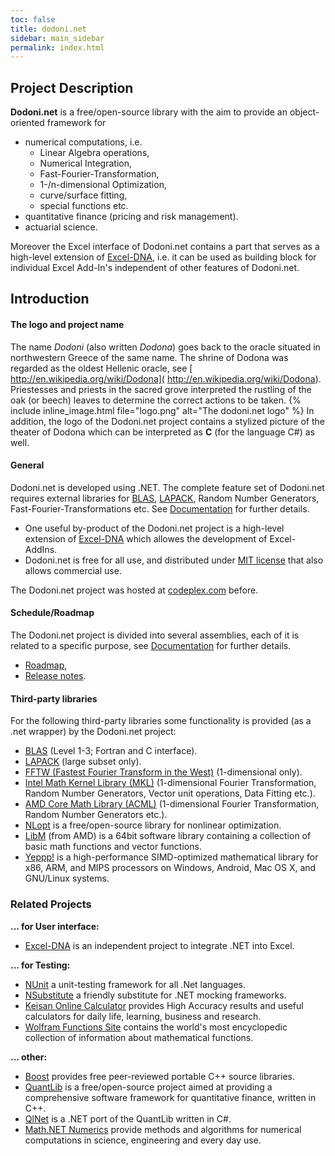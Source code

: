```yaml
---
toc: false
title: dodoni.net
sidebar: main_sidebar
permalink: index.html
---
```

## Project Description
**Dodoni.net** is a free/open-source library with the aim to provide an object-oriented framework for 
* numerical computations, i.e. 
     * Linear Algebra operations, 
     * Numerical Integration, 
     * Fast-Fourier-Transformation, 
     * 1-/n-dimensional Optimization, 
     * curve/surface fitting, 
     * special functions etc. 
* quantitative finance (pricing and risk management).
* actuarial science.

Moreover the Excel interface of Dodoni.net contains a part that serves as a high-level extension of [Excel-DNA](https://excel-dna.net), 
i.e. it can be used as building block for individual Excel Add-In's independent of other features of Dodoni.net.

## Introduction
#### The logo and project name
The name _Dodoni_ (also written _Dodona_) goes back to the oracle situated in northwestern Greece of the same name. The shrine of Dodona was regarded as the oldest Hellenic oracle, see [ http://en.wikipedia.org/wiki/Dodona]( http://en.wikipedia.org/wiki/Dodona). 
Priestesses and priests in the sacred grove interpreted the rustling of the oak (or beech) leaves to determine the correct actions to be taken. {% include inline_image.html file="logo.png" alt="The dodoni.net logo" %}
In addition, the logo of the Dodoni.net project contains a stylized picture of the theater of Dodona 
which can be interpreted as **C** (for the language C#) as well.


#### General
Dodoni.net is developed using .NET. The complete feature set of Dodoni.net requires external libraries for 
[BLAS](http://www.netlib.org/blas/), [LAPACK](http://www.netlib.org/lapack/), Random Number Generators, 
Fast-Fourier-Transformations etc. See [Documentation](Documentation) for further details.

* One useful by-product of the Dodoni.net project is a high-level extension of [Excel-DNA](https://excel-dna.net) which allowes 
the development of Excel-AddIns. 
* Dodoni.net is free for all use, and distributed under [MIT license](https://github.com/dodoni/dodoni.net/LICENSE.md) that also allows commercial use.

The Dodoni.net project was hosted at [codeplex.com](https://archive.codeplex.com/?p=dodoni) before.


#### Schedule/Roadmap
The Dodoni.net project is divided into several assemblies, each of it is related to a specific purpose, see 
[Documentation](Documentation) for further details. 
* [Roadmap](Roadmap.md),
* [Release notes](https://github.com/dodoni/dodoni.net/ReleaseNotes.md).

#### Third-party libraries
For the following third-party libraries some functionality is provided (as a .net wrapper) by the Dodoni.net project:
* [BLAS](http://www.netlib.org/blas/)  (Level 1-3; Fortran and C interface).
* [LAPACK](http://www.netlib.org/lapack/)  (large subset only).
* [FFTW (Fastest Fourier Transform in the West)](http://www.fftw.org/)  (1-dimensional only).
* [Intel Math Kernel Library (MKL)](http://en.wikipedia.org/wiki/Math_Kernel_Library)  (1-dimensional Fourier Transformation, Random Number Generators, Vector unit operations, Data Fitting etc.).
* [AMD Core Math Library (ACML)](http://en.wikipedia.org/wiki/AMD_Core_Math_Library)  (1-dimensional Fourier Transformation, Random Number Generators etc.).
* [NLopt](http://ab-initio.mit.edu/wiki/index.php/NLopt) is a free/open-source library for nonlinear optimization.
* [LibM](https://developer.amd.com/amd-cpu-libraries/amd-math-library-libm/) (from AMD) is a 64bit  software library containing a collection of basic math functions and vector functions.
* [Yeppp!](https://bitbucket.org/MDukhan/yeppp) is a high-performance SIMD-optimized mathematical library for x86, ARM, and MIPS processors on Windows, Android, Mac OS X, and GNU/Linux systems.

### Related Projects
**... for User interface:**
* [Excel-DNA](https://excel-dna.net) is an independent project to integrate .NET into Excel.

**... for Testing:**
* [NUnit](http://www.nunit.org) a unit-testing framework for all .Net languages.
* [NSubstitute](http://nsubstitute.github.io/) a friendly substitute for .NET mocking frameworks.
* [Keisan Online Calculator](http://keisan.casio.com/) provides High Accuracy results and useful calculators for daily life, learning, business and research.
* [Wolfram Functions Site](http://functions.wolfram.com) contains the world's most encyclopedic collection of information about mathematical functions.

**... other:** 
* [Boost](http://www.boost.org/) provides free peer-reviewed portable C++ source libraries.
* [QuantLib](http://quantlib.org) is a free/open-source project aimed at providing a comprehensive software framework for quantitative finance, written in C++.
* [QlNet](https://github.com/amaggiulli/qlnet) is a .NET port of the QuantLib written in C#.
* [Math.NET Numerics](https://numerics.mathdotnet.com/) provide methods and algorithms for numerical computations in science, engineering and every day use.
